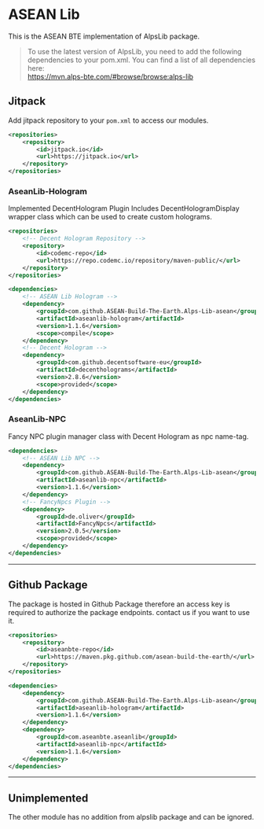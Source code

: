# ASEAN Lib
This is the ASEAN BTE implementation of AlpsLib package.
> To use the latest version of AlpsLib, you need to add the following dependencies to your pom.xml. You can find a list of all dependencies here:
> </br>https://mvn.alps-bte.com/#browse/browse:alps-lib

## Jitpack
Add jitpack repository to your `pom.xml` to access our modules.
```xml
<repositories>
    <repository>
        <id>jitpack.io</id>
        <url>https://jitpack.io</url>
    </repository>
</repositories>
```
### AseanLib-Hologram
Implemented DecentHologram Plugin
Includes DecentHologramDisplay wrapper class which can be used to create custom holograms.
```xml
<repositories>
    <!-- Decent Hologram Repository -->
    <repository>
        <id>codemc-repo</id>
        <url>https://repo.codemc.io/repository/maven-public/</url>
    </repository>
</repositories>
```
```xml
<dependencies>
    <!-- ASEAN Lib Hologram -->
    <dependency>
        <groupId>com.github.ASEAN-Build-The-Earth.Alps-Lib-asean</groupId>
        <artifactId>aseanlib-hologram</artifactId>
        <version>1.1.6</version>
        <scope>compile</scope>
    </dependency>
    <!-- Decent Hologram -->
    <dependency>
        <groupId>com.github.decentsoftware-eu</groupId>
        <artifactId>decentholograms</artifactId>
        <version>2.8.6</version>
        <scope>provided</scope>
    </dependency>
</dependencies>
```

### AseanLib-NPC
Fancy NPC plugin manager class with Decent Hologram as npc name-tag.
```xml
<dependencies>
    <!-- ASEAN Lib NPC -->
    <dependency>
        <groupId>com.github.ASEAN-Build-The-Earth.Alps-Lib-asean</groupId>
        <artifactId>aseanlib-npc</artifactId>
        <version>1.1.6</version>
    </dependency>
    <!-- FancyNpcs Plugin -->
    <dependency>
        <groupId>de.oliver</groupId>
        <artifactId>FancyNpcs</artifactId>
        <version>2.0.5</version>
        <scope>provided</scope>
    </dependency>
</dependencies>
```
---
## Github Package
The package is hosted in Github Package therefore an access key is required to authorize the package endpoints. contact us if you want to use it.

```xml
<repositories>
    <repository>
        <id>aseanbte-repo</id>
        <url>https://maven.pkg.github.com/asean-build-the-earth/</url>
    </repository>
</repositories>
```

```xml
<dependencies>
    <dependency>
        <groupId>com.github.ASEAN-Build-The-Earth.Alps-Lib-asean</groupId>
        <artifactId>aseanlib-hologram</artifactId>
        <version>1.1.6</version>
    </dependency>
    <dependency>
        <groupId>com.aseanbte.aseanlib</groupId>
        <artifactId>aseanlib-npc</artifactId>
        <version>1.1.6</version>
    </dependency>
</dependencies>
```

---
## Unimplemented
The other module has no addition from alpslib package and can be ignored.


